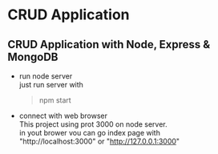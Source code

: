 # CRUD Application

## CRUD Application with Node, Express & MongoDB


  - run node server<br>
    just run server with </br>
       > npm start
  - connect with web browser<br>
   This project using prot 3000 on node server.<br>
   in yout brower vou can go index page with <br>
   "http://localhost:3000" or "http://127.0.0.1:3000"
